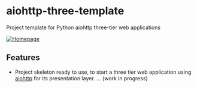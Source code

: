 # aiohttp-three-template
Project template for Python aiohttp three-tier web applications

[![Homepage](https://robertoprevato.github.io/demos/aiohttp-template/homepage.png)](https://robertoprevato.github.io/demos/aiohttp-template/homepage.png)

## Features
* Project skeleton ready to use, to start a three tier web application using [aiohttp](http://aiohttp.readthedocs.io/en/stable/web.html) for its presentation layer.
... (work in progress)
